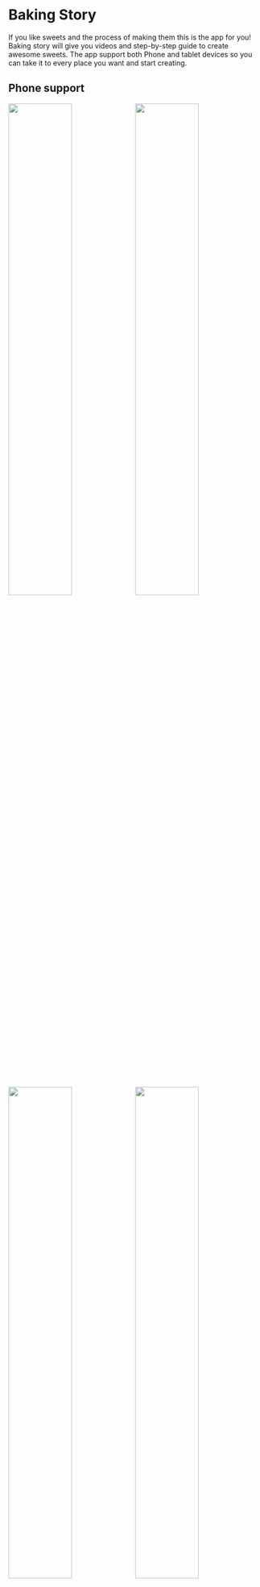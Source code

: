 # Baking Story

If you like sweets and the process of making them this is the app for you!  Baking story will give you videos
and step-by-step guide to create awesome sweets. The app support both Phone and tablet devices so you can take it
to every place you want and start creating.

## Phone support
<img src="screens/phone_splash.png" width="50%" height="50%"><img src="screens/widget_config.png" width="50%" height="50%"><img src="screens/phone_bakin_step_port.png" width="50%" height="50%"><img src="screens/phone_baking_step_port.png" width="50%" height="50%"><img src="screens/phone_igredients.png" width="50%" height="50%">

## Supports fullscreen videos
<img src="screens/phone_baking_step_land.png" width="50%" height="50%">

## Tablet support
<img src="screens/tablet_port_video.png" width="50%" height="50%"><img src="screens/tablet_ingredients_port.png" width="50%" height="50%"><img src="screens/tablet_recipes_land.png" width="50%" height="50%"><img src="screens/tablet_baking_step_land.png" width="50%" height="50%">

## Widget Ingredients
<img src="screens/widget_icon.png" width="50%" height="50%"><img src="screens/widget_config.png" width="50%" height="50%"><img src="screens/widget_content.png" width="50%" height="50%">

## Project Architecture

The project is build following the **Model-View-Presenter** Architecture and uses repository pattern for its data layer.

The project information is loaded from the [Baking API](https://d17h27t6h515a5.cloudfront.net/topher/2017/May/59121517_baking).

### Prerequisites

You will have to create your own account in order to request information from the API.
The API Key should be placed in **RestClient.java** which is responsible for creating the requests.

## Version Log
NEW v.1.0
- Recipes listing
- Baking steps with video and details.
- Hadning of no connection states.
- Instrumentation test with Espresso for phone and tablet devices.
- ExoPlayer implementation for baking steps videos.
- Cold start screen
- Widget for selected recipe



### Coding style 
The project follows the general coding style for Java and Android.


## Built With

* [Retrofit2](http://square.github.io/retrofit/) - Networking library from Square
* [JakeWharton's RxJava2 for Android](https://github.com/ReactiveX/RxAndroid) - Reactive solution for Android framework
* [Picasso](http://square.github.io/picasso/) - Image processing library
* [Stetho Logger](http://facebook.github.io/stetho/) - Debug bridge from Facebook. Used for network request debugging.
* [ExoPlayer](https://github.com/google/ExoPlayer) - ExoPlayer - media playback
## Contributing

Please read [CONTRIBUTING.md] for details on our code of conduct, and the process for submitting pull requests to us.

## Authors

* **[EIvanov](https://github.com/MobileEIvanov)** - *Initial work*

## Acknowledgments
* [Network Connection status](https://stackoverflow.com/questions/4238921/detect-whether-there-is-an-internet-connection-available-on-android)
* [Picasso Cashing](https://stackoverflow.com/questions/23978828/how-do-i-use-disk-caching-in-picasso)
* [JakeWharton - OkHttpDownloader](https://github.com/JakeWharton/picasso2-okhttp3-downloader)
* [Google Testing](https://github.com/googlesamples/android-testing)
* [Circular Reveal Animation](https://stackoverflow.com/questions/41132475/translation-animation-starts-off-screen-instead-of-where-it-belongs) 
* [Page indicator](https://github.com/romandanylyk/PageIndicatorView) 
* [Widget Implementation](https://github.com/udacity/AdvancedAndroid_MyGarden)
## License

    Licensed under the Apache License, Version 2.0 (the "License");
    you may not use this file except in compliance with the License.
    You may obtain a copy of the License at

        http://www.apache.org/licenses/LICENSE-2.0

    Unless required by applicable law or agreed to in writing, software
    distributed under the License is distributed on an "AS IS" BASIS,
    WITHOUT WARRANTIES OR CONDITIONS OF ANY KIND, either express or implied.
    See the License for the specific language governing permissions and
    limitations under the License.

